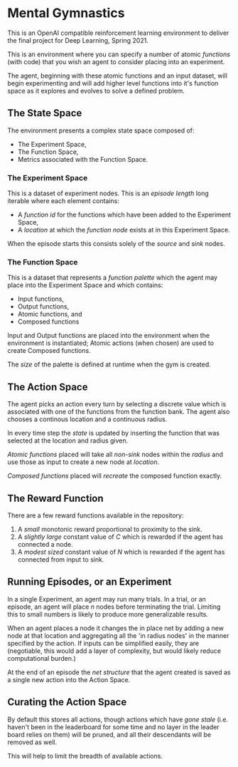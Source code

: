 # Mental Gymnastics

This is an OpenAI compatible reinforcement learning environment to deliver the final project for Deep Learning, Spring 2021.

This is an environment where you can specify a number of atomic *functions* (with code) that you wish an agent to consider placing into an experiment.

The agent, beginning with these atomic functions and an input dataset, will begin experimenting and will add higher level functions into it's function space as it explores and evolves to solve a defined problem.

## The State Space

The environment presents a complex state space composed of:

* The Experiment Space,
* The Function Space,
* Metrics associated with the Function Space.

### The Experiment Space

This is a dataset of experiment nodes. This is an *episode length* long iterable where each element contains:

* A *function id* for the functions which have been added to the Experiment Space,
* A *location* at which the *function node* exists at in this Experiment Space.

When the episode starts this consists solely of the *source* and *sink* nodes.

### The Function Space

This is a dataset that represents a *function palette* which the agent may place into the Experiment Space and which contains:

* Input functions,
* Output functions,
* Atomic functions, and
* Composed functions

Input and Output functions are placed into the environment when the environment is instantiated; Atomic actions (when chosen) are used to create Composed functions.

The *size* of the palette is defined at runtime when the gym is created.

## The Action Space

The agent picks an action every turn by selecting a discrete value which is associated with one of the functions from the function bank.
The agent also chooses a continous location and a continuous radius.

In every time step the *state* is updated by inserting the function that was selected at the location and radius given.

*Atomic functions* placed will take all *non-sink* nodes within the *radius* and use those as input to create a new node at *location*.

*Composed functions* placed will *recreate* the composed function exactly.

## The Reward Function

There are a few reward functions available in the repository:

1. A *small* monotonic reward proportional to proximity to the sink.
2. A *slightly large* constant value of *C* which is rewarded if the agent has connected a node.
3. A *modest sized* constant value of *N* which is rewarded if the agent has connected from input to sink.

## Running Episodes, or an Experiment

In a single Experiment, an agent may run many trials. In a trial, or an episode, an agent will place *n* nodes before terminating the trial.
Limiting this to small numbers is likely to produce more generalizable results.

When an agent places a node it changes the in place net by adding a new node at that location and aggregating all the 'in radius nodes' in the manner specified by the action. If inputs can be simplified easily, they are (negotiable, this would add a layer of complexity, but would likely reduce computational burden.)

At the end of an episode the *net structure* that the agent created is saved as a single new action into the Action Space.


## Curating the Action Space

By default this stores all actions, though actions which have *gone stale* (i.e. haven't been in the leaderboard for some time and no layer in the leader board relies on them) will be pruned, and all their descendants will be removed as well.

This will help to limit the breadth of available actions.


